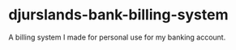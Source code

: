djurslands-bank-billing-system
==============================

A billing system I made for personal use for my banking account.
